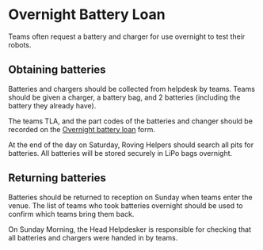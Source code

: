 # Overnight Battery Loan

Teams often request a battery and charger for use overnight to test their robots.

## Obtaining batteries

Batteries and chargers should be collected from helpdesk by teams. Teams should be given a charger, a battery bag, and 2 batteries (including the battery they already have).

The teams TLA, and the part codes of the batteries and changer should be recorded on the [Overnight battery loan](https://docs.google.com/document/d/15zaiGbdbxJrYfghv3s3jhYgCXu8Th_W43FbUj6R4gzU/edit?usp=sharing) form.

At the end of the day on Saturday, Roving Helpers should search all pits for batteries. All batteries will be stored securely in LiPo bags overnight.

## Returning batteries

Batteries should be returned to reception on Sunday when teams enter the venue. The list of teams who took batteries overnight should be used to confirm which teams bring them back.

On Sunday Morning, the Head Helpdesker is responsible for checking that all batteries and chargers were handed in by teams.
